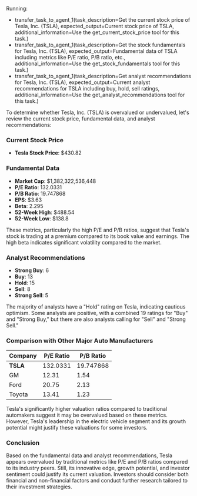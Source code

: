 
Running:
 - transfer_task_to_agent_1(task_description=Get the current stock price of Tesla, Inc. (TSLA), expected_output=Current stock price of TSLA, additional_information=Use the get_current_stock_price tool for this task.)
 - transfer_task_to_agent_1(task_description=Get the stock fundamentals for Tesla, Inc. (TSLA), expected_output=Fundamental data of TSLA including metrics like P/E ratio, P/B ratio, etc., additional_information=Use the get_stock_fundamentals tool for this task.)
 - transfer_task_to_agent_1(task_description=Get analyst recommendations for Tesla, Inc. (TSLA), expected_output=Current analyst recommendations for TSLA including buy, hold, sell ratings, additional_information=Use the get_analyst_recommendations tool for this task.)

To determine whether Tesla, Inc. (TSLA) is overvalued or undervalued, let's review the current stock price, fundamental data, and analyst recommendations:

### Current Stock Price
- **Tesla Stock Price**: $430.82

### Fundamental Data
- **Market Cap**: $1,382,322,536,448
- **P/E Ratio**: 132.0331
- **P/B Ratio**: 19.747868
- **EPS**: $3.63
- **Beta**: 2.295
- **52-Week High**: $488.54
- **52-Week Low**: $138.8

These metrics, particularly the high P/E and P/B ratios, suggest that Tesla's stock is trading at a premium compared to its book value and earnings. The high beta indicates significant volatility compared to the market.

### Analyst Recommendations
- **Strong Buy**: 6
- **Buy**: 13
- **Hold**: 15
- **Sell**: 8
- **Strong Sell**: 5

The majority of analysts have a "Hold" rating on Tesla, indicating cautious optimism. Some analysts are positive, with a combined 19 ratings for "Buy" and "Strong Buy," but there are also analysts calling for "Sell" and "Strong Sell."

### Comparison with Other Major Auto Manufacturers

| Company | P/E Ratio | P/B Ratio |
|---------|-----------|-----------|
| **TSLA** | 132.0331  | 19.747868 |
| GM      | 12.31     | 1.54      |
| Ford    | 20.75     | 2.13      |
| Toyota  | 13.41     | 1.23      |

Tesla's significantly higher valuation ratios compared to traditional automakers suggest it may be overvalued based on these metrics. However, Tesla's leadership in the electric vehicle segment and its growth potential might justify these valuations for some investors.

### Conclusion
Based on the fundamental data and analyst recommendations, Tesla appears overvalued by traditional metrics like P/E and P/B ratios compared to its industry peers. Still, its innovative edge, growth potential, and investor sentiment could justify its current valuation. Investors should consider both financial and non-financial factors and conduct further research tailored to their investment strategies.